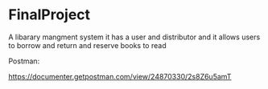 # FinalProject

A libarary mangment system it has a user and distributor and it allows users to borrow and return and reserve books to read 

Postman:

https://documenter.getpostman.com/view/24870330/2s8Z6u5amT
